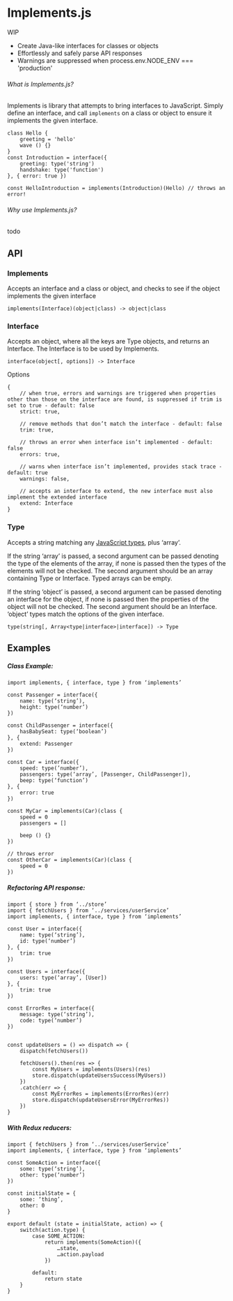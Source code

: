 # Implements.js

WIP

* Create Java-like interfaces for classes or objects
* Effortlessly and safely parse API responses
* Warnings are suppressed when process.env.NODE_ENV === 'production'

###### What is Implements.js?
Implements is library that attempts to bring interfaces to JavaScript. Simply define an interface, and call `implements` on a class or object to ensure it implements the given interface.
```
class Hello {
    greeting = 'hello'
    wave () {}
}
const Introduction = interface({
    greeting: type('string')
    handshake: type('function')
}, { error: true })

const HelloIntroduction = implements(Introduction)(Hello) // throws an error!
```

###### Why use Implements.js?

todo

## API

### Implements
Accepts an interface and a class or object, and checks to see if the object implements the given interface
```
implements(Interface)(object|class) -> object|class
```

### Interface
Accepts an object, where all the keys are Type objects, and returns an Interface. The Interface is to be used by Implements.
```
interface(object[, options]) -> Interface
```
Options
```
{
    // when true, errors and warnings are triggered when properties other than those on the interface are found, is suppressed if trim is set to true - default: false
    strict: true,

    // remove methods that don’t match the interface - default: false
    trim: true,

    // throws an error when interface isn’t implemented - default: false
    errors: true,

    // warns when interface isn’t implemented, provides stack trace - default: true
    warnings: false,

    // accepts an interface to extend, the new interface must also implement the extended interface
    extend: Interface
}
```

### Type
Accepts a string matching any [JavaScript types](https://developer.mozilla.org/en-US/docs/Web/JavaScript/Reference/Operators/typeof#Description), plus ‘array’.

If the string ‘array’ is passed, a second argument can be passed denoting the type of the elements of the array, if none is passed then the types of the elements will not be checked. The second argument should be an array containing Type or Interface. Typed arrays can be empty.

If the string ‘object’ is passed, a second argument can be passed denoting an interface for the object, if none is passed then the properties of the object will not be checked. The second argument should be an Interface. ‘object’ types match the options of the given interface.
```
type(string[, Array<type|interface>|interface]) -> Type
```

## Examples

##### Class Example:
```
import implements, { interface, type } from ‘implements’

const Passenger = interface({
    name: type(‘string’),
    height: type(‘number’)
})

const ChildPassenger = interface({
    hasBabySeat: type(‘boolean’)
}, {
    extend: Passenger
})

const Car = interface({
    speed: type(’number’),
    passengers: type(‘array’, [Passenger, ChildPassenger]),
    beep: type(‘function’)
}, {
    error: true
})

const MyCar = implements(Car)(class {
    speed = 0
    passengers = []

    beep () {}
})

// throws error
const OtherCar = implements(Car)(class {
    speed = 0
})
```

##### Refactoring API response:
```
import { store } from ‘../store’
import { fetchUsers } from ‘../services/userService’
import implements, { interface, type } from ‘implements’

const User = interface({
    name: type(‘string’),
    id: type(‘number’)
}, {
    trim: true
})

const Users = interface({
    users: type(‘array’, [User])
}, {
    trim: true
})

const ErrorRes = interface({
    message: type(‘string’),
    code: type(‘number’)
})


const updateUsers = () => dispatch => {
    dispatch(fetchUsers())

    fetchUsers().then(res => {
        const MyUsers = implements(Users)(res)
        store.dispatch(updateUsersSuccess(MyUsers))
    })
    .catch(err => {
        const MyErrorRes = implements(ErrorRes)(err)
        store.dispatch(updateUsersError(MyErrorRes))
    })
}
```

##### With Redux reducers:
```
import { fetchUsers } from ‘../services/userService’
import implements, { interface, type } from ‘implements’

const SomeAction = interface({
    some: type(‘string’),
    other: type(‘number’)
})

const initialState = {
    some: ‘thing’,
    other: 0
}

export default (state = initialState, action) => {
    switch(action.type) {
        case SOME_ACTION:
            return implements(SomeAction)({
                …state,
                …action.payload
            })

        default:
            return state
    }
}
```